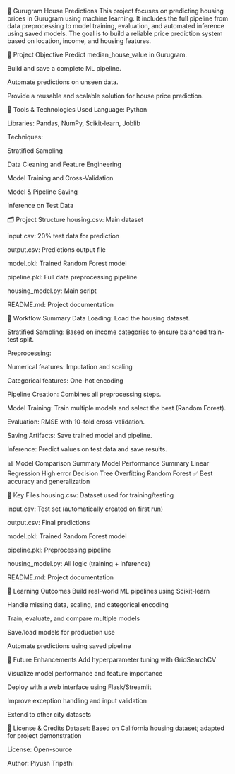 🏡 Gurugram House Predictions
This project focuses on predicting housing prices in Gurugram using machine learning. It includes the full pipeline from data preprocessing to model training, evaluation, and automated inference using saved models. The goal is to build a reliable price prediction system based on location, income, and housing features.

📌 Project Objective
Predict median_house_value in Gurugram.

Build and save a complete ML pipeline.

Automate predictions on unseen data.

Provide a reusable and scalable solution for house price prediction.

🧰 Tools & Technologies Used
Language: Python

Libraries: Pandas, NumPy, Scikit-learn, Joblib

Techniques:

Stratified Sampling

Data Cleaning and Feature Engineering

Model Training and Cross-Validation

Model & Pipeline Saving

Inference on Test Data

🗂 Project Structure
housing.csv: Main dataset

input.csv: 20% test data for prediction

output.csv: Predictions output file

model.pkl: Trained Random Forest model

pipeline.pkl: Full data preprocessing pipeline

housing_model.py: Main script

README.md: Project documentation

🔄 Workflow Summary
Data Loading: Load the housing dataset.

Stratified Sampling: Based on income categories to ensure balanced train-test split.

Preprocessing:

Numerical features: Imputation and scaling

Categorical features: One-hot encoding

Pipeline Creation: Combines all preprocessing steps.

Model Training: Train multiple models and select the best (Random Forest).

Evaluation: RMSE with 10-fold cross-validation.

Saving Artifacts: Save trained model and pipeline.

Inference: Predict values on test data and save results.

📊 Model Comparison Summary
Model	Performance Summary
Linear Regression	High error
Decision Tree	Overfitting
Random Forest ✅	Best accuracy and generalization

📁 Key Files
housing.csv: Dataset used for training/testing

input.csv: Test set (automatically created on first run)

output.csv: Final predictions

model.pkl: Trained Random Forest model

pipeline.pkl: Preprocessing pipeline

housing_model.py: All logic (training + inference)

README.md: Project documentation

🧠 Learning Outcomes
Build real-world ML pipelines using Scikit-learn

Handle missing data, scaling, and categorical encoding

Train, evaluate, and compare multiple models

Save/load models for production use

Automate predictions using saved pipeline

🔮 Future Enhancements
Add hyperparameter tuning with GridSearchCV

Visualize model performance and feature importance

Deploy with a web interface using Flask/Streamlit

Improve exception handling and input validation

Extend to other city datasets

📄 License & Credits
Dataset: Based on California housing dataset; adapted for project demonstration

License: Open-source 

Author: Piyush Tripathi
